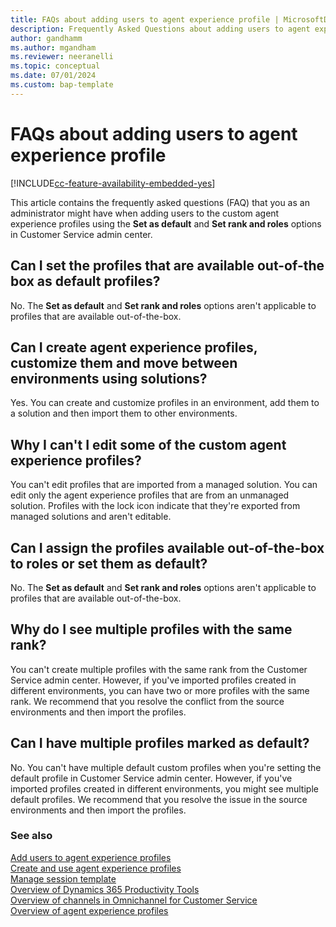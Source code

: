 ```yaml
---
title: FAQs about adding users to agent experience profile | MicrosoftDocs 
description: Frequently Asked Questions about adding users to agent experience profiles
author: gandhamm 
ms.author: mgandham
ms.reviewer: neeranelli
ms.topic: conceptual
ms.date: 07/01/2024
ms.custom: bap-template 
---
```


# FAQs about adding users to agent experience profile

[!INCLUDE[cc-feature-availability-embedded-yes](../../includes/cc-feature-availability-embedded-yes.md)]

This article contains the frequently asked questions (FAQ) that you as an administrator might have when adding users to the custom agent experience profiles using the **Set as default** and **Set rank and roles** options in Customer Service admin center.

## Can I set the profiles that are available out-of-the box as default profiles?

No. The **Set as default** and **Set rank and roles** options aren't applicable to profiles that are available out-of-the-box.

## Can I create agent experience profiles, customize them and move between environments using solutions?
Yes. You can create and customize profiles in an environment, add them to a solution and then import them to other environments.

## Why I can't I edit some of the custom agent experience profiles?

You can't edit profiles that are imported from a managed solution. You can edit only the agent experience profiles that are from an unmanaged solution. Profiles with the lock icon indicate that they're exported from managed solutions and aren't editable.

## Can I assign the profiles available out-of-the-box to roles or set them as default?

No. The **Set as default** and **Set rank and roles** options aren't applicable to profiles that are available out-of-the-box.

## Why do I see multiple profiles with the same rank?

You can't create multiple profiles with the same rank from the Customer Service admin center. However, if  you've imported profiles created in different environments, you can have two or more profiles with the same rank. We recommend that you resolve the conflict from the source environments and then import the profiles.

## Can I have multiple profiles marked as default?

No. You can't have multiple default custom profiles when you're setting the default profile in Customer Service admin center.  However, if  you've imported profiles created in different environments, you might see multiple default profiles. We recommend that you resolve the issue in the source environments and then import the profiles.

### See also

[ Add users to agent experience profiles](add-profile-default.md)<br>
[Create and use agent experience profiles](create-agent-experience-profile.md)<br>
[Manage session template](session-templates.md)  
[Overview of Dynamics 365 Productivity Tools](productivity-tools.md)  
[Overview of channels in Omnichannel for Customer Service](../use/channels.md)  
[Overview of agent experience profiles](overview.md) 